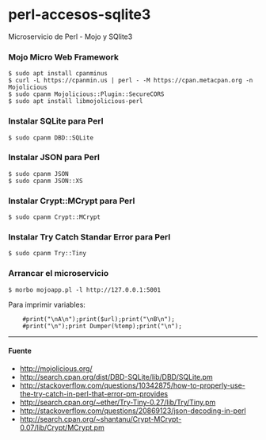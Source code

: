# perl-accesos-sqlite3
Microservicio de Perl - Mojo y SQlite3

### Mojo Micro Web Framework

    $ sudo apt install cpanminus
    $ curl -L https://cpanmin.us | perl - -M https://cpan.metacpan.org -n Mojolicious
    $ sudo cpanm Mojolicious::Plugin::SecureCORS
    $ sudo apt install libmojolicious-perl

### Instalar SQLite para Perl

    $ sudo cpanm DBD::SQLite

### Instalar JSON para Perl

    $ sudo cpanm JSON
    $ sudo cpanm JSON::XS
    
### Instalar Crypt::MCrypt para Perl
 
    $ sudo cpanm Crypt::MCrypt 
    
### Instalar Try Catch Standar Error para Perl

    $ sudo cpanm Try::Tiny

### Arrancar el microservicio

    $ morbo mojoapp.pl -l http://127.0.0.1:5001

Para imprimir variables:

        #print("\nA\n");print($url);print("\nB\n");
        #print("\n");print Dumper(%temp);print("\n");

---

#### Fuente

+ http://mojolicious.org/
+ http://search.cpan.org/dist/DBD-SQLite/lib/DBD/SQLite.pm
+ http://stackoverflow.com/questions/10342875/how-to-properly-use-the-try-catch-in-perl-that-error-pm-provides
+ http://search.cpan.org/~ether/Try-Tiny-0.27/lib/Try/Tiny.pm
+ http://stackoverflow.com/questions/20869123/json-decoding-in-perl
+ http://search.cpan.org/~shantanu/Crypt-MCrypt-0.07/lib/Crypt/MCrypt.pm
